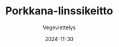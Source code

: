 ---
title: "Porkkana-linssikeitto"
image: "https://vegaanibotti.lauravuo.me/2024/11/2024-11-30_small.png"
date: 2024-11-30
receipt_url: "https://vegeviettelys.fi/porkkana-linssikeitto/"
author: "Vegeviettelys"
---
